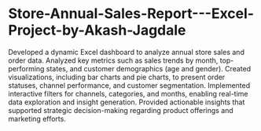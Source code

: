 # Store-Annual-Sales-Report---Excel-Project-by-Akash-Jagdale
Developed a dynamic Excel dashboard to analyze annual store sales and order data.
Analyzed key metrics such as sales trends by month, top-performing states, and customer demographics (age and gender).
Created visualizations, including bar charts and pie charts, to present order statuses, channel performance, and customer segmentation.
Implemented interactive filters for channels, categories, and months, enabling real-time data exploration and insight generation.
Provided actionable insights that supported strategic decision-making regarding product offerings and marketing efforts.
